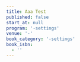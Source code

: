 ```yaml
---
title: Aaa Test
published: false
start_at: null
program: '-settings'
venue: '-'
book_category: '-settings'
book_isbn:
  - ''
---
```

